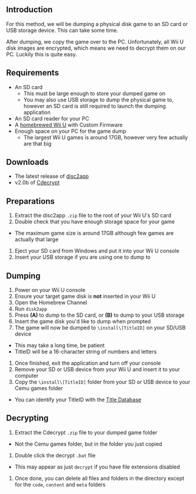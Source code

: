 ## Introduction

For this method, we will be dumping a physical disk game to an SD card or USB storage device. This can take some time.

After dumping, we copy the game over to the PC. Unfortunately, all Wii U disk images are encrypted, which means we need to decrypt them on our PC. Luckily this is quite easy.

## Requirements

- An SD card
  - This must be large enough to store your dumped game on
  - You may also use USB storage to dump the physical game to, however an SD card is still required to launch the dumping application
- An SD card reader for your PC
- A [homebrewed Wii U](https://wiiu.hacks.guide/) with Custom Firmware
- Enough space on your PC for the game dump
  - The largest Wii U games is around 17GB, however very few actually are that big

## Downloads

- The latest release of [disc2app](https://github.com/koolkdev/disc2app/releases/latest)
- v2.0b of [Cdecrypt](/assets/files/Cdecrypt_v2.0b.zip)

## Preparations

1. Extract the disc2app `.zip` file to the root of your Wii U's SD card
1. Double check that you have enough storage space for your game
  - The maximum game size is around 17GB although few games are actually that large
1. Eject your SD card from Windows and put it into your Wii U console
1. Insert your USB storage if you are using one to dump to

## Dumping

1. Power on your Wii U console
1. Ensure your target game disk is **not** inserted in your Wii U
1. Open the Homebrew Channel
1. Run `disk2app`
1. Press **(A)** to dump to the SD card, or **(B)** to dump to your USB storage
1. Insert the game disk you'd like to dump when prompted
1. The game will now be dumped to `\install\[TitleID]` on your SD/USB device
  - This may take a long time, be patient
  - TitleID will be a 16-character string of numbers and letters
1. Once finished, exit the application and turn off your console
1. Remove your SD or USB device from your Wii U and insert it to your computer
1. Copy the `\install\[TitleID]` folder from your SD or USB device to your Cemu games folder
  - You can identify your TitleID with the [Title Database](http://wiiubrew.org/wiki/Title_database#00050000:_eShop_and_disc_titles)

## Decrypting

1. Extract the Cdecrypt `.zip` file to your dumped game folder
  - Not the Cemu games folder, but in the folder you just copied
1. Double click the decrypt `.bat` file
  - This may appear as just `decrypt` if you have file extensions disabled
1. Once done, you can delete all files and folders in the directory except for the `code`, `content` and `meta` folders
